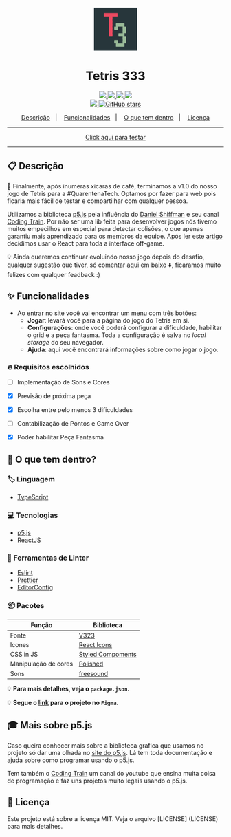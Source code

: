 <p align="center">
  <a href="https://tetris333.netlify.app/">
    <img alt="Logo" src="public/logo512.png" width="100" />
  </a>
</p>
<h1 align="center">
  Tetris 333
</h1>

<p align="center">
  <a href="https://github.com/henry-ns/desafio333/graphs/commit-activity" alt="Maintenance">
    <img src="https://img.shields.io/badge/Maintained%3F-yes-1EAE72.svg" />
  </a>

  <a href="https://tetris333.netlify.app/" alt="Website tetris333.netlify.app">
    <img src="https://img.shields.io/website-up-down-1EAE72-red/https/tetris333.netlify.app" />
  </a>

  <!-- License -->
  <a href="./LICENSE" alt="License: MIT">
    <img src="https://img.shields.io/badge/License-MIT-1EAE72.svg" />
  </a>

  <!-- codefactor -->
  <a href="https://www.codefactor.io/repository/github/henry-ns/desafio333" alt="CodeFactor">
    <img src="https://www.codefactor.io/repository/github/henry-ns/desafio333/badge" />
  </a>

  <br/>
  <!-- if your app is a website deployed on Netlify -->
  <a href="https://app.netlify.com/sites/tetris333/deploys" alt="Netlify Status">
    <img src="https://api.netlify.com/api/v1/badges/a8174029-82b6-416e-9a20-ba1fb2d2e3dd/deploy-status" />
  </a>
  <!-- Social -->
  <a href="https://github.com/henry-ns/desafio333/stargazers">
    <img alt="GitHub stars" src="https://img.shields.io/github/stars/henry-ns/desafio333?style=social">
  </a>
</p>

<!-- summary -->
<p align="center">
  <a href="#clipboard-descrição">Descrição</a>&nbsp;&nbsp;&nbsp;|&nbsp;&nbsp;&nbsp;
  <a href="#sparkles-funcionalidades">Funcionalidades</a>&nbsp;&nbsp;&nbsp;|&nbsp;&nbsp;&nbsp;
  <a href="#-o-que-tem-dentro">O que tem dentro</a>&nbsp;&nbsp;&nbsp;|&nbsp;&nbsp;&nbsp;
  <a href="#memo-licença">Licença</a>
</p>

---

<p align="center">
  <a href="https://tetris333.netlify.app/">Click aqui para testar</a>
</p>

---

## :clipboard: Descrição

:tada: Finalmente, após inumeras xicaras de café, terminamos a v1.0 do nosso jogo de Tetris para a #QuarentenaTech.  Optamos por fazer para web pois ficaria mais fácil de testar e compartilhar com qualquer pessoa.

Utilizamos a biblioteca [p5.js](https://p5js.org) pela influência do [Daniel Shiffman](https://github.com/shiffman) e seu canal [Coding Train](https://www.youtube.com/user/shiffman). Por não ser uma lib feita para desenvolver jogos nós tivemo muitos empecilhos em especial para detectar colisões, o que apenas garantiu mais aprendizado para os membros da equipe. Após ler este [artigo](https://dev.to/christiankastner/integrating-p5-js-with-react-i0d) decidimos usar o React para toda a interface off-game.

:bulb: Ainda queremos continuar evoluindo nosso jogo depois do desafio, qualquer sugestão que tiver, só comentar aqui em baixo :arrow_down:, ficaramos muito felizes com qualquer feadback :)

<!-- Nós pretendemos criar um site contendo diversos jogos arcades classicos. -->

## :sparkles: Funcionalidades

- Ao entrar no [site](https://tetris333.netlify.app/) você vai encontrar um menu com três botões:
  - **Jogar**: levará você para a página do jogo do Tetris em si.
  - **Configurações**: onde você poderá configurar a dificuldade, habilitar o grid e a peça fantasma. Toda a configuração é salva no _local storage_ do seu navegador.
  - **Ajuda**: aqui você encontrará informações sobre como jogar o jogo.

### :fire: Requisitos escolhidos

  - [ ] Implementação de Sons e Cores
  - [x] Previsão de próxima peça
  - [x] Escolha entre pelo menos 3 dificuldades
  - [ ] Contabilização de Pontos e Game Over
  - [x] Poder habilitar Peça Fantasma


## 🧐 O que tem dentro?

### :label: Linguagem
- [TypeScript](https://www.typescriptlang.org/)

### :computer: Tecnologias

- [p5.js](https://p5js.org)
- [ReactJS](https://reactjs.org/)

### :art: Ferramentas de Linter
- [Eslint](https://eslint.org/)
- [Prettier](https://prettier.io/)
- [EditorConfig](https://editorconfig.org/)

### :package:  Pacotes

| Função               | Biblioteca                                              |
| -------------------- | ------------------------------------------------------- |
| Fonte                | [V323](https://fonts.google.com/specimen/VT323)         |
| Icones               | [React Icons](https://react-icons.netlify.com/#/)       |
| CSS in JS            | [Styled Compoments](https://www.styled-components.com/) |
| Manipulação de cores | [Polished](https://polished.js.org/)                    |
| Sons                 | [freesound](https://freesound.org/)                     |

:bulb: **Para mais detalhes, veja o `package.json`.**

:bulb: **Segue o [link](https://www.figma.com/file/L3sSkpTpFBcSdmmk7mr7J1/tetris?node-id=0%3A1) para o projeto no `Figma`.**

## 🎓 Mais sobre p5.js

Caso queira conhecer mais sobre a biblioteca grafica que usamos no projeto só dar uma olhada no [site do p5.js](https://p5js.org). Lá tem toda documentação e ajuda sobre como programar usando o p5.js.

Tem também o [Coding Train](https://www.youtube.com/user/shiffman) um canal do youtube que ensina muita coisa de programação e faz uns projetos muito legais usando o p5.js.

## :memo: Licença

Este projeto está sobre a licença MIT. Veja o arquivo [LICENSE] (LICENSE) para mais detalhes.

